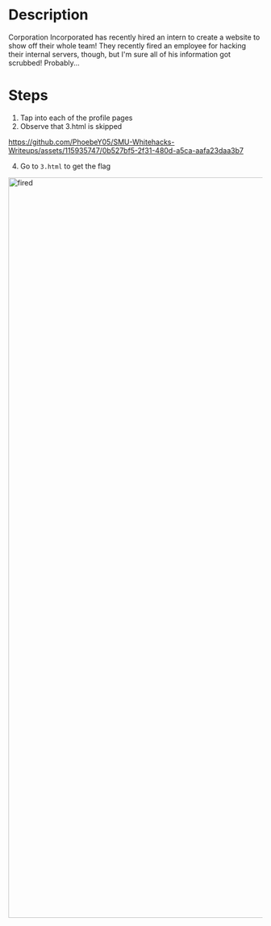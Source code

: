 # Description
Corporation Incorporated has recently hired an intern to create a website to show off their whole team! They recently fired an employee for hacking their internal servers, though, but I'm sure all of his information got scrubbed! Probably... 
# Steps
1. Tap into each of the profile pages
2. Observe that 3.html is skipped
   

https://github.com/PhoebeY05/SMU-Whitehacks-Writeups/assets/115935747/0b527bf5-2f31-480d-a5ca-aafa23daa3b7


4. Go to `3.html` to get the flag
<img width="1470" alt="fired" src="https://github.com/PhoebeY05/SMU-Whitehacks-Writeups/assets/115935747/d1b402d0-5919-4634-9bb0-bf815fcb3823">









